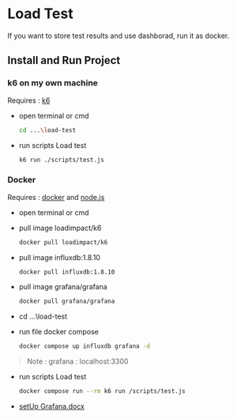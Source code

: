 # Load Test

If you want to store test results and use dashborad, run it as docker.

## Install and Run Project

### k6 on my own machine

Requires : [k6](https://k6.io/docs/get-started/installation/)

- open terminal or cmd
  ```bash
  cd ...\load-test
  ```
- run scripts Load test
  ```bash
  k6 run ./scripts/test.js
  ```

### Docker

Requires : [docker](https://www.docker.com/) and [node.js](https://nodejs.org/en/)

- open terminal or cmd

- pull image loadimpact/k6

  ```bash
  docker pull loadimpact/k6
  ```

- pull image influxdb:1.8.10

  ```bash
  docker pull influxdb:1.8.10
  ```

- pull image grafana/grafana
  ```bash
  docker pull grafana/grafana
  ```
- cd ...\load-test
- run file docker compose
  ```bash
  docker compose up influxdb grafana -d
  ```

> Note : grafana : localhost:3300

- run scripts Load test
  ```bash
  docker compose run --rm k6 run /scripts/test.js
  ```
- [setUp Grafana.docx](https://github.com/nathachai13011997/node-k6/blob/main/SettingGrafana.docx)
